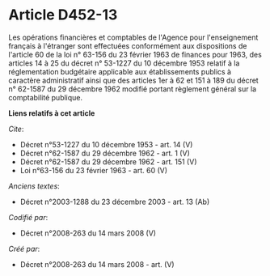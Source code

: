 # Article D452-13

Les opérations financières et comptables de l'Agence pour l'enseignement français à l'étranger sont effectuées conformément
aux dispositions de l'article 60 de la loi n° 63-156 du 23 février 1963 de finances pour 1963, des articles 14 à 25 du décret
n° 53-1227 du 10 décembre 1953 relatif à la réglementation budgétaire applicable aux établissements publics à caractère
administratif ainsi que des articles 1er à 62 et 151 à 189 du décret n° 62-1587 du 29 décembre 1962 modifié portant règlement
général sur la comptabilité publique.

**Liens relatifs à cet article**

_Cite_:

  - Décret n°53-1227 du 10 décembre 1953 - art. 14 (V)
  - Décret n°62-1587 du 29 décembre 1962 - art. 1 (V)
  - Décret n°62-1587 du 29 décembre 1962 - art. 151 (V)
  - Loi n°63-156 du 23 février 1963 - art. 60 (V)

_Anciens textes_:

  - Décret n°2003-1288 du 23 décembre 2003 - art. 13 (Ab)

_Codifié par_:

  - Décret n°2008-263 du 14 mars 2008 (V)

_Créé par_:

  - Décret n°2008-263 du 14 mars 2008 - art. (V)
